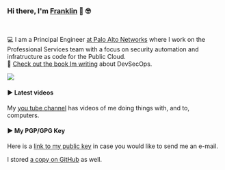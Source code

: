 ### Hi there, I'm [Franklin](https://franklin-resume.herokuapp.com/) 👋 🤓

<!--
**thedevilsvoice/thedevilsvoice** is a ✨ _special_ ✨ repository because its `README.md` (this file) appears on your GitHub profile.

Here are some ideas to get you started:

- 🔭 I’m currently working on ...
- 🌱 I’m currently learning ...
- 👯 I’m looking to collaborate on ...
- 🤔 I’m looking for help with ...
- 💬 Ask me about ...
- 📫 How to reach me: ...
- 😄 Pronouns: ...
- ⚡ Fun fact: ...
-->

<br />

💻  I am a Principal Engineer [at Palo Alto Networks](https://www.paloaltonetworks.com/services/consulting/servicedescriptions) where I work on the Professional Services team with a focus on security automation and infratructure as code for the Public Cloud. <br />
📙 [Check out the book Im writing](https://github.com/thedevilsvoice/devsecops_tactical_book) about DevSecOps.

<img src="https://github-readme-stats.vercel.app/api?username=thedevilsvoice&show_icons=true&title_color=03fc90&icon_color=03fc90&text_color=03fc90&bg_color=002b19">

####  ▶️ Latest videos

My [you tube channel](https://www.youtube.com/channel/UCjo9S3Q_Ml22hZyr5CtiM3A) has videos of me doing things with, and to, computers. 

####  ▶️ My PGP/GPG Key

Here is a [link to my public key](https://pgp.mit.edu/pks/lookup?search=franklin%40bitsmasher.net&op=index) in case you would like to send me an e-mail.

I stored [a copy on GitHub](https://github.com/thedevilsvoice/thedevilsvoice/blob/main/franklin_public_key.txt) as well.

